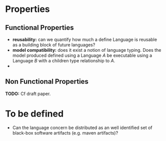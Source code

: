 # Properties

## Functional Properties

- **reusability:** can we quantify how much a define Language is reusable as a building block of future languages?
- **model compatibility:** does it exist a notion of language typing. Does the model produced defined using a Language *A* be executable using a Language *B* with a children type relationship to *A*.
-

## Non Functional Properties


**TODO:** Cf draft paper.

# To be defined

- Can the language concern be distributed as an well identified set of black-box software artifacts (e.g. maven artifacts)?
